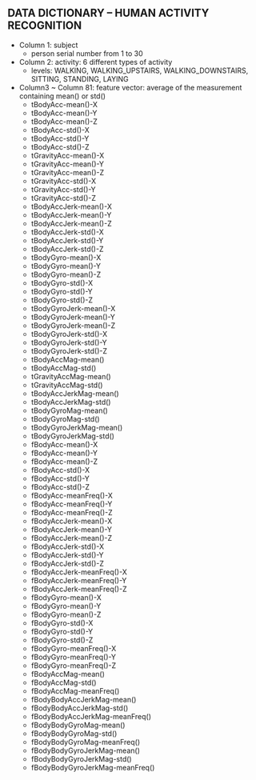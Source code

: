 ## DATA DICTIONARY – HUMAN ACTIVITY RECOGNITION
* Column 1: subject<br />
   - person serial number from 1 to 30<br />
* Column 2: activity: 6 different types of activity <br />
   - levels: WALKING, WALKING_UPSTAIRS, WALKING_DOWNSTAIRS, SITTING, STANDING, LAYING<br />
* Column3 ~ Column 81: feature vector: average of the measurement containing mean() or std() <br />
   - tBodyAcc-mean()-X <br />
   - tBodyAcc-mean()-Y<br />
   - tBodyAcc-mean()-Z<br />
   - tBodyAcc-std()-X<br />
   - tBodyAcc-std()-Y<br />
   - tBodyAcc-std()-Z<br />
   - tGravityAcc-mean()-X<br />
   - tGravityAcc-mean()-Y<br />
   - tGravityAcc-mean()-Z<br />
   - tGravityAcc-std()-X<br />
   - tGravityAcc-std()-Y<br />
   - tGravityAcc-std()-Z<br />
   - tBodyAccJerk-mean()-X<br />
   - tBodyAccJerk-mean()-Y<br />
   - tBodyAccJerk-mean()-Z<br />
   - tBodyAccJerk-std()-X<br />
   - tBodyAccJerk-std()-Y<br />
   - tBodyAccJerk-std()-Z<br />
   - tBodyGyro-mean()-X<br />
   - tBodyGyro-mean()-Y<br />
   - tBodyGyro-mean()-Z<br />
   - tBodyGyro-std()-X<br />
   - tBodyGyro-std()-Y<br />
   - tBodyGyro-std()-Z<br />
   - tBodyGyroJerk-mean()-X<br />
   - tBodyGyroJerk-mean()-Y<br />
   - tBodyGyroJerk-mean()-Z<br />
   - tBodyGyroJerk-std()-X<br />
   - tBodyGyroJerk-std()-Y<br />
   - tBodyGyroJerk-std()-Z<br />
   - tBodyAccMag-mean()<br />
   - tBodyAccMag-std()<br />
   - tGravityAccMag-mean()<br />
   - tGravityAccMag-std()<br />
   - tBodyAccJerkMag-mean()<br />
   - tBodyAccJerkMag-std()<br />
   - tBodyGyroMag-mean()<br />
   - tBodyGyroMag-std()<br />
   - tBodyGyroJerkMag-mean()<br />
   - tBodyGyroJerkMag-std()<br />
   - fBodyAcc-mean()-X<br />
   - fBodyAcc-mean()-Y<br />
   - fBodyAcc-mean()-Z<br />
   - fBodyAcc-std()-X<br />
   - fBodyAcc-std()-Y<br />
   - fBodyAcc-std()-Z<br />
   - fBodyAcc-meanFreq()-X<br />
   - fBodyAcc-meanFreq()-Y<br />
   - fBodyAcc-meanFreq()-Z<br />
   - fBodyAccJerk-mean()-X<br />
   - fBodyAccJerk-mean()-Y<br />
   - fBodyAccJerk-mean()-Z<br />
   - fBodyAccJerk-std()-X<br />
   - fBodyAccJerk-std()-Y<br />
   - fBodyAccJerk-std()-Z<br />
   - fBodyAccJerk-meanFreq()-X<br />
   - fBodyAccJerk-meanFreq()-Y<br />
   - fBodyAccJerk-meanFreq()-Z<br />
   - fBodyGyro-mean()-X<br />
   - fBodyGyro-mean()-Y<br />
   - fBodyGyro-mean()-Z<br />
   - fBodyGyro-std()-X<br />
   - fBodyGyro-std()-Y<br />
   - fBodyGyro-std()-Z<br />
   - fBodyGyro-meanFreq()-X<br />
   - fBodyGyro-meanFreq()-Y<br />
   - fBodyGyro-meanFreq()-Z<br />
   - fBodyAccMag-mean()<br />
   - fBodyAccMag-std()<br />
   - fBodyAccMag-meanFreq()<br />
   - fBodyBodyAccJerkMag-mean()<br />
   - fBodyBodyAccJerkMag-std()<br />
   - fBodyBodyAccJerkMag-meanFreq()<br />
   - fBodyBodyGyroMag-mean()<br />
   - fBodyBodyGyroMag-std()<br />
   - fBodyBodyGyroMag-meanFreq()<br />
   - fBodyBodyGyroJerkMag-mean()<br />
   - fBodyBodyGyroJerkMag-std()<br />
   - fBodyBodyGyroJerkMag-meanFreq()<br />
